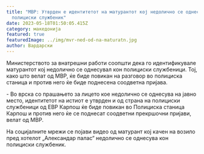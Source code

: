 ```yaml
---
title: "МВР: Утврден е идентитетот на матурантот кој недолично се однесувал кон
  полициски службеник"
date: 2023-05-18T01:50:05.415Z
category: македонија
featured: true
featuredImage: ../img/mvr-ned-od-na-maturatn.jpg
author: Вардарски
---
```

<!--StartFragment-->

Министерството за внатрешни работи соопшти дека го идентификувале матурантот кој недолично се однесувал кон полициски службеници. Тој, како што велат од МВР, ќе биде повикан на разговор во полициска станица и против него ќе биде поднесена соодветна пријава. 

\- Во врска со прашањето за лицето кое недолично се однесува на јавно место, идентитетот на истиот е утврден и од страна на полициски службеници од ЕВР Карпош ќе биде повикан во Полициска станица Карпош и против него ќе се поднесат соодветни прекршочни пријави, велат од МВР.

На социјалните мрежи се појави видео од матурант кој качен на возило пред хотелот „Александар палас“ недолично се однесува кон полициски службеник. 

<!--EndFragment-->